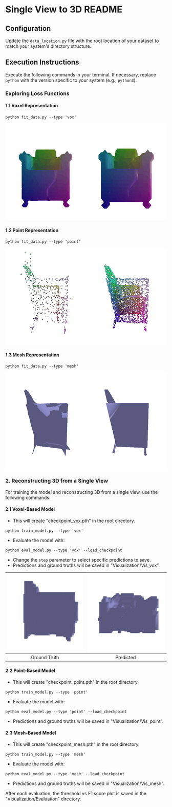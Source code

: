 # Single View to 3D README

## Configuration

Update the `data_location.py` file with the root location of your dataset to match your system's directory structure.

## Execution Instructions

Execute the following commands in your terminal. If necessary, replace `python` with the version specific to your system (e.g., `python3`).

### Exploring Loss Functions

#### 1.1 Voxel Representation
```
python fit_data.py --type 'vox'
```
<img src ="vis_fit_data/combined_voxel.gif" height=300/>

#### 1.2 Point Representation

```
python fit_data.py --type 'point'
```
<img src ="vis_fit_data/combined_pointclouds.gif" height=300/>

#### 1.3 Mesh Representation

```
python fit_data.py --type 'mesh'
```
<img src ="vis_fit_data/combined_meshes.gif" height=300/>

### 2. Reconstructing 3D from a Single View

For training the model and reconstructing 3D from a single view, use the following commands:

#### 2.1 Voxel-Based Model

- This will create "checkpoint_vox.pth" in the root directory.
```
python train_model.py --type 'vox'
```
- Evaluate the model with:

```
python eval_model.py --type 'vox' --load_checkpoint
```

- Change the `step` parameter to select specific predictions to save.
- Predictions and ground truths will be saved in "Visualization/Vis_vox".
<head>
    <style>
        .image-container .image img {
            width: 300px;
            height: 300px;
            object-fit: cover;
        }
    </style>
</head>

|![Ground Truth](Visualization/Visual_vox/GroundTruth_0.gif) | ![Predicted](Visualization/Visual_vox/Predicted_0.gif) |
|:---:|:---:|
| Ground Truth | Predicted |


#### 2.2 Point-Based Model

- This will create "checkpoint_point.pth" in the root directory.
```
python train_model.py --type 'point'
```
- Evaluate the model with:

```
python eval_model.py --type 'point' --load_checkpoint
```
- Predictions and ground truths will be saved in "Visualization/Vis_point".

#### 2.3 Mesh-Based Model

- This will create "checkpoint_mesh.pth" in the root directory.
```
python train_model.py --type 'mesh'
```
- Evaluate the model with:

```
python eval_model.py --type 'mesh' --load_checkpoint
```
- Predictions and ground truths will be saved in "Visualization/Vis_mesh".

After each evaluation, the threshold vs F1 score plot is saved in the "Visualization/Evaluation" directory.
